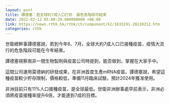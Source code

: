 ```yaml
---
layout: post
title: 譚德塞：若全球約7成人口打針　最危急階段可結束
date: 2022-02-12 05:00:29.000000000 +08:00
link: https://news.rthk.hk/rthk/ch/component/k2/1633291-20220212.htm
categories: rthk
---
```


世衛總幹事譚德塞說，若到今年6、7月，全球大約7成人口已接種疫苗，疫情大流行的危急階段可能在今年結束。

譚德塞視察南非一間生物製劑與疫苗公司時提到，能否做到，掌握在大家手中。

這間公司運用莫德納的研發成果，在非洲首度生產mRNA疫苗。譚德塞說，希望這種疫苗較少貯存限制，價格較低，準備11月臨床試驗，預計2024年獲准使用。

非洲目前只有11%人口接種疫苗，是全球最低。世衛非洲辦事處早前表示，非洲必須將疫苗接種率提升6倍，才能達到7成的目標。
